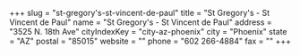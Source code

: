 +++
slug = "st-gregory's-st-vincent-de-paul"
title = "St Gregory's - St Vincent de Paul"
name = "St Gregory's - St Vincent de Paul"
address = "3525 N. 18th Ave"
cityIndexKey = "city-az-phoenix"
city = "Phoenix"
state = "AZ"
postal = "85015"
website = ""
phone = "602 266-4884"
fax = ""
+++
